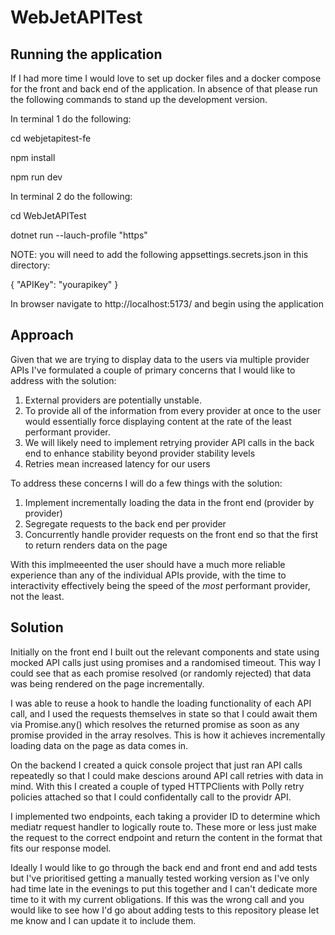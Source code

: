 # WebJetAPITest

## Running the application

If I had more time I would love to set up docker files and a docker compose for the front and back end of the application. In absence of that please run the following commands to stand up the development version.

In terminal 1 do the following:

cd webjetapitest-fe

npm install

npm run dev

In terminal 2 do the following:

cd WebJetAPITest

dotnet run --lauch-profile "https"

NOTE: you will need to add the following appsettings.secrets.json in this directory:

{
  "APIKey": "yourapikey"
}

In browser navigate to http://localhost:5173/ and begin using the application

## Approach

Given that we are trying to display data to the users via multiple provider APIs I've formulated a couple of primary concerns that I would like to address with the solution:

1. External providers are potentially unstable.
2. To provide all of the information from every provider at once to the user would essentially force displaying content at the rate of the least performant provider.
3. We will likely need to implement retrying provider API calls in the back end to enhance stability beyond provider stability levels
4. Retries mean increased latency for our users

To address these concerns I will do a few things with the solution:

1. Implement incrementally loading the data in the front end (provider by provider)
2. Segregate requests to the back end per provider
3. Concurrently handle provider requests on the front end so that the first to return renders data on the page

With this implmeeented the user should have a much more reliable experience than any of the individual APIs provide, with the time to interactivity effectively being the speed of the *most* performant provider, not the least.

## Solution

Initially on the front end I built out the relevant components and state using mocked API calls just using promises and a randomised timeout. This way I could see that as each promise resolved (or randomly rejected) that data was being rendered on the page incrementally.

I was able to reuse a hook to handle the loading functionality of each API call, and I used the requests themselves in state so that I could await them via Promise.any() which resolves the returned promise as soon as any promise provided in the array resolves. This is how it achieves incrementally loading data on the page as data comes in.

On the backend I created a quick console project that just ran API calls repeatedly so that I could make descions around API call retries with data in mind. With this I created a couple of typed HTTPClients with Polly retry policies attached so that I could confidentally call to the providr API.

I implemented two endpoints, each taking a provider ID to determine which mediatr request handler to logically route to. These more or less just make the request to the correct endpoint and return the content in the format that fits our response model.

Ideally I would like to go through the back end and front end and add tests but I've prioritised getting a manually tested working version as I've only had time late in the evenings to put this together and I can't dedicate more time to it with my current obligations. If this was the wrong call and you would like to see how I'd go about adding tests to this repository please let me know and I can update it to include them.